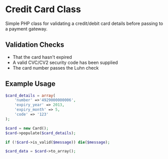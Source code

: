 Credit Card Class
=================

Simple PHP class for validating a credit/debit card details before passing to a payment gateway.

Validation Checks
-----------------
- That the card hasn't expired
- A valid CVC/CV2 security code has been supplied
- The card number passes the Luhn check

Example Usage
-------------

```PHP
$card_details = array(
	'number' =>'4929000000006', 
	'expiry_year' => 2013,
	'expiry_month' => 5,
	'code' => '123'
);

$card = new Card();
$card->populate($card_details);

if (!$card->is_valid($message)) die($message);

$card_data = $card->to_array();
```

